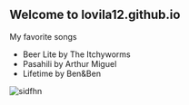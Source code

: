 ## Welcome to  lovila12.github.io

My favorite songs
 - Beer Lite by The Itchyworms
 - Pasahili by Arthur Miguel
 - Lifetime by Ben&Ben
 
 ![sidfhn](https://user-images.githubusercontent.com/118236468/202055458-5742243b-b767-449b-93d6-61ce0f790cdb.jpg)

